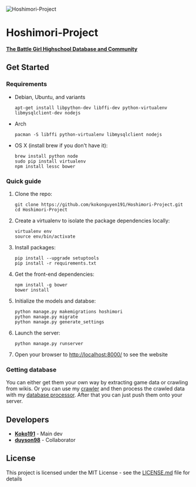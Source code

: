![Hoshimori-Project](http://imgur.com/download/JMpH8Ew)

# **Hoshimori-Project**

**[The Battle Girl Highschool Database and Community](http://hoshimorigakuen.pythonanywhere.com/)**

## Get Started

### Requirements

  - Debian, Ubuntu, and variants

    ```shell
    apt-get install libpython-dev libffi-dev python-virtualenv libmysqlclient-dev nodejs
    ```

  - Arch

    ```shell
    pacman -S libffi python-virtualenv libmysqlclient nodejs
    ```
    
  - OS X (install brew if you don't have it):
  
    ```shell
    brew install python node
    sudo pip install virtualenv
    npm install lessc bower
    ```
    
### Quick guide

1. Clone the repo:

    ```shell
    git clone https://github.com/kokonguyen191/Hoshimori-Project.git
    cd Hoshimori-Project
    ```

2. Create a virtualenv to isolate the package dependencies locally:

    ```shell
    virtualenv env
    source env/bin/activate
    ```

3. Install packages:

    ```shell
    pip install --upgrade setuptools
    pip install -r requirements.txt
    ```

4. Get the front-end dependencies:

    ```shell
    npm install -g bower
    bower install
    ```
  
5. Initialize the models and databse:

    ```shell
    python manage.py makemigrations hoshimori
    python manage.py migrate
    python manage.py generate_settings
    ```

6. Launch the server:

    ```shell
    python manage.py runserver
    ```

7. Open your browser to [http://localhost:8000/](http://localhost:8000/) to see the website

### Getting database

You can either get them your own way by extracting game data or crawling from wikis. Or you can use my [crawler](https://github.com/kokonguyen191/Hoshimori-Scrapy) and then process the crawled data with my [database processor](https://github.com/kokonguyen191/Hoshimori-Database-Processor). After that you can just push them onto your server.

## Developers

* **[Koko191](https://github.com/kokonguyen191)** - Main dev
* **[duyson98](https://github.com/duyson98)** - Collaborator

## License

This project is licensed under the MIT License - see the [LICENSE.md](LICENSE) file for details
